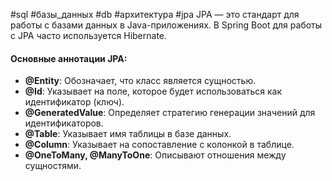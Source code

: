#sql #базы_данных #db #архитектура #jpa
JPA — это стандарт для работы с базами данных в Java-приложениях. В Spring Boot для работы с JPA часто используется Hibernate.

#### **Основные аннотации JPA:**

- **@Entity**: Обозначает, что класс является сущностью.
- **@Id**: Указывает на поле, которое будет использоваться как идентификатор (ключ).
- **@GeneratedValue**: Определяет стратегию генерации значений для идентификаторов.
- **@Table**: Указывает имя таблицы в базе данных.
- **@Column**: Указывает на сопоставление с колонкой в таблице.
- **@OneToMany, @ManyToOne**: Описывают отношения между сущностями.